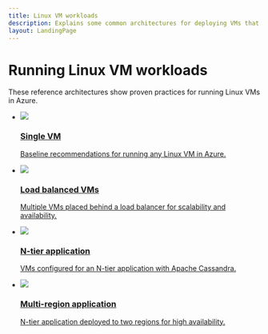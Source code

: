 ```yaml
---
title: Linux VM workloads 
description: Explains some common architectures for deploying VMs that host enterprise-scale applications in Azure.
layout: LandingPage
---
```


# Running Linux VM workloads

These reference architectures show proven practices for running Linux VMs in Azure. 

<ul class="panelContent">
    <li>
        <a href="./single-vm.md">
            <div class="cardSize">
                <div class="cardPadding">
                    <div class="card">
                        <div class="cardImageOuter">
                            <div class="cardImage">
                                <img src="./images/single-vm.svg"/>
                            </div>
                        </div>
                        <div class="cardText">
                            <h3>Single VM</h3>
                            <p>Baseline recommendations for running any Linux VM in Azure.</p>
                        </div>
                    </div>
                </div>
            </div>
        </a>
    </li>
    <li>
        <a href="./multi-vm.md">
            <div class="cardSize">
                <div class="cardPadding">
                    <div class="card">
                        <div class="cardImageOuter">
                            <div class="cardImage">
                            <img src="./images/multi-vm.svg">
                            </div>
                        </div>
                        <div class="cardText">
                            <h3>Load balanced VMs</h3>
                            <p>Multiple VMs placed behind a load balancer for scalability and availability.</p>
                        </div>
                    </div>
                </div>
            </div>
        </a>
    </li>
    <li>
        <a href="./n-tier.md">
            <div class="cardSize">
                <div class="cardPadding">
                    <div class="card">
                        <div class="cardImageOuter">
                            <div class="cardImage">
                            <img src="./images/n-tier.svg">
                            </div>
                        </div>
                        <div class="cardText">
                            <h3>N-tier application</h3>
                            <p>VMs configured for an N-tier application with Apache Cassandra.</p>
                        </div>
                    </div>
                </div>
            </div>
        </a>
    </li>
    <li>
        <a href="./multi-region-application.md">
            <div class="cardSize">
                <div class="cardPadding">
                    <div class="card">
                        <div class="cardImageOuter">
                            <div class="cardImage">
                            <img src="./images/multi-region-application.svg">
                            </div>
                        </div>
                        <div class="cardText">
                            <h3>Multi-region application</h3>
                            <p>N-tier application deployed to two regions for high availability.</p>
                        </div>
                    </div>
                </div>
            </div>
        </a>
    </li>
</ul>


